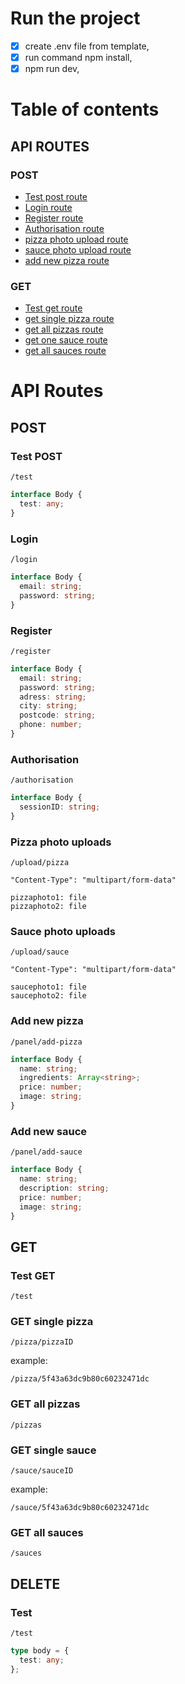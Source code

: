 # Run the project

- [x] create .env file from template,
- [x] run command npm install,
- [x] npm run dev,

# Table of contents

## API ROUTES

### POST

- [Test post route](#Test-POST)
- [Login route](#Login)
- [Register route](#Register)
- [Authorisation route](#Authorisation)
- [pizza photo upload route](#Pizza-photo-uploads)
- [sauce photo upload route](#Sauce-photo-uploads)
- [add new pizza route](#Add-new-pizza)

### GET

- [Test get route](#Test-GET)
- [get single pizza route](#GET-single-pizza)
- [get all pizzas route](#GET-all-pizzas)
- [get one sauce route](#GET-one-sauce)
- [get all sauces route](#GET-all-sauces)

# API Routes

## POST

### Test POST

```
/test
```

```typescript
interface Body {
  test: any;
}
```

### Login

```
/login
```

```typescript
interface Body {
  email: string;
  password: string;
}
```

### Register

```
/register
```

```typescript
interface Body {
  email: string;
  password: string;
  adress: string;
  city: string;
  postcode: string;
  phone: number;
}
```

### Authorisation

```
/authorisation
```

```typescript
interface Body {
  sessionID: string;
}
```

### Pizza photo uploads

```
/upload/pizza
```

```
"Content-Type": "multipart/form-data"

pizzaphoto1: file
pizzaphoto2: file
```

### Sauce photo uploads

```
/upload/sauce
```

```
"Content-Type": "multipart/form-data"

saucephoto1: file
saucephoto2: file
```

### Add new pizza

```
/panel/add-pizza
```

```typescript
interface Body {
  name: string;
  ingredients: Array<string>;
  price: number;
  image: string;
}
```

### Add new sauce

```
/panel/add-sauce
```

```typescript
interface Body {
  name: string;
  description: string;
  price: number;
  image: string;
}
```

## GET

### Test GET

```
/test
```

### GET single pizza

```
/pizza/pizzaID
```

example:

```
/pizza/5f43a63dc9b80c60232471dc
```

### GET all pizzas

```
/pizzas
```

### GET single sauce

```
/sauce/sauceID
```

example:

```
/sauce/5f43a63dc9b80c60232471dc
```

### GET all sauces

```
/sauces
```

## DELETE

### Test

```
/test
```

```typescript
type body = {
  test: any;
};
```
